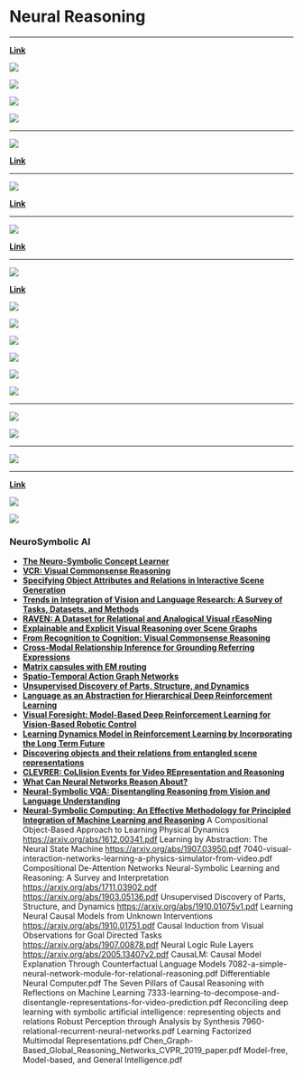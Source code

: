 # Neural Reasoning

---

[**Link**](https://arxiv.org/pdf/1612.00341.pdf)

![](images/2020-07-22-00-42-26.png)

![](images/2020-07-21-06-03-46.png)

![](images/2020-07-21-06-04-40.png)

![](images/2020-07-21-06-04-57.png)

---

![](images/2020-07-22-00-35-19.png)

[**Link**](https://arxiv.org/pdf/1806.01242.pdf)

---

![](images/2020-07-22-00-37-56.png)

[**Link**](https://arxiv.org/pdf/1810.01566.pdf)

---

![](images/2020-07-22-00-40-15.png)

[**Link**](http://papers.nips.cc/paper/8931-universal-invariant-and-equivariant-graph-neural-networks.pdf)

---

![](images/2020-07-22-01-21-03.png)

[**Link**](https://arxiv.org/pdf/1903.05136.pdf)

![](images/2020-07-22-01-21-37.png)

![](images/2020-07-22-01-22-00.png)

![](images/2020-07-22-01-22-20.png)

![](images/2020-07-22-01-23-29.png)

![](images/2020-07-22-01-25-31.png)

![](images/2020-07-22-01-25-56.png)

---

![](images/2020-07-22-01-36-08.png)

![](images/2020-07-22-01-36-39.png)

---

![](images/2020-07-22-01-37-03.png)

---

[**Link**](https://arxiv.org/pdf/1905.10307.pdf)

![](images/2020-07-22-02-06-48.png)

![](images/2020-07-22-02-07-09.png)

### NeuroSymbolic AI

- [**The Neuro-Symbolic Concept Learner**](http://nscl.csail.mit.edu/)
- [**VCR: Visual Commonsense Reasoning**](https://visualcommonsense.com/)
- [**Specifying Object Attributes and Relations in Interactive Scene Generation**](https://arxiv.org/abs/1909.05379.pdf)
- [**Trends in Integration of Vision and Language Research: A Survey of Tasks, Datasets, and Methods**](https://arxiv.org/abs/1907.09358.pdf)
- [**RAVEN: A Dataset for Relational and Analogical Visual rEasoNing**](https://arxiv.org/abs/1903.02741.pdf)
- [**Explainable and Explicit Visual Reasoning over Scene Graphs**](https://arxiv.org/abs/1812.01855.pdf)
- [**From Recognition to Cognition: Visual Commonsense Reasoning**](https://arxiv.org/abs/1811.10830.pdf)
- [**Cross-Modal Relationship Inference for Grounding Referring Expressions**](https://zpascal.net/cvpr2019/Yang_Cross-Modal_Relationship_Inference_for_Grounding_Referring_Expressions_CVPR_2019_paper.pdf)
- [**Matrix capsules with EM routing**](https://openreview.net/forum?id=HJWLfGWRb)
- [**Spatio-Temporal Action Graph Networks**](https://arxiv.org/abs/1812.01233.pdf)
- [**Unsupervised Discovery of Parts, Structure, and Dynamics**](https://arxiv.org/abs/1903.05136.pdf)
- [**Language as an Abstraction for Hierarchical Deep Reinforcement Learning**](https://arxiv.org/abs/1906.07343.pdf)
- [**Visual Foresight: Model-Based Deep Reinforcement Learning for Vision-Based Robotic Control**](https://arxiv.org/abs/1812.00568.pdf)
- [**Learning Dynamics Model in Reinforcement Learning by Incorporating the Long Term Future**](https://arxiv.org/abs/1903.01599.pdf)
- [**Discovering objects and their relations from entangled scene representations**](https://arxiv.org/abs/1702.05068.pdf)
- [**CLEVRER: CoLlision Events for Video REpresentation and Reasoning**](https://arxiv.org/abs/1910.01442.pdf)
- [**What Can Neural Networks Reason About?**](https://openreview.net/forum?id=rJxbJeHFPS)
- [**Neural-Symbolic VQA: Disentangling Reasoning from Vision and Language Understanding**](http://papers.nips.cc/paper/7381-neural-symbolic-vqa-disentangling-reasoning-from-vision-and-language-understanding.pdf)
- [**Neural-Symbolic Computing: An Effective Methodology for Principled Integration of Machine Learning and Reasoning**](https://arxiv.org/abs/1905.06088.pdf)
  A Compositional Object-Based Approach to Learning Physical Dynamics https://arxiv.org/abs/1612.00341.pdf
  Learning by Abstraction: The Neural State Machine https://arxiv.org/abs/1907.03950.pdf
  7040-visual-interaction-networks-learning-a-physics-simulator-from-video.pdf
  Compositional De-Attention Networks
  Neural-Symbolic Learning and Reasoning: A Survey and Interpretation https://arxiv.org/abs/1711.03902.pdf
  https://arxiv.org/abs/1903.05136.pdf Unsupervised Discovery of Parts, Structure, and Dynamics
  https://arxiv.org/abs/1910.01075v1.pdf Learning Neural Causal Models from Unknown Interventions
  https://arxiv.org/abs/1910.01751.pdf Causal Induction from Visual Observations for Goal Directed Tasks
  https://arxiv.org/abs/1907.00878.pdf Neural Logic Rule Layers
  https://arxiv.org/abs/2005.13407v2.pdf CausaLM: Causal Model Explanation Through Counterfactual Language Models
  7082-a-simple-neural-network-module-for-relational-reasoning.pdf
  Differentiable Neural Computer.pdf
  The Seven Pillars of Causal Reasoning with Reflections on Machine Learning
  7333-learning-to-decompose-and-disentangle-representations-for-video-prediction.pdf
  Reconciling deep learning with symbolic artificial intelligence: representing objects and relations
  Robust Perception through Analysis by Synthesis
  7960-relational-recurrent-neural-networks.pdf
  Learning Factorized Multimodal Representations.pdf
  Chen_Graph-Based_Global_Reasoning_Networks_CVPR_2019_paper.pdf Model-free, Model-based, and General Intelligence.pdf
